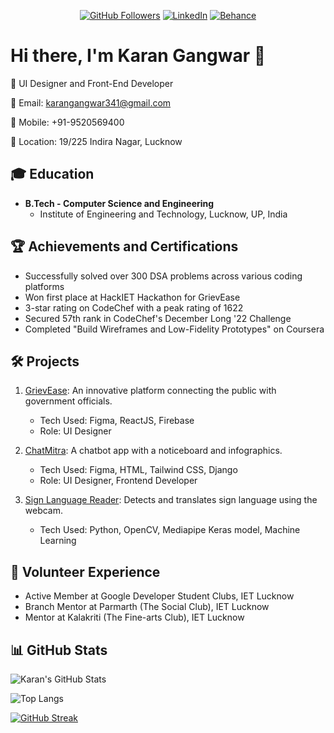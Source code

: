 
<p align="center">
 <a href="https://github.com/karangangwar341" ><img src="https://img.shields.io/github/followers/karangangwar341?style=social" alt="GitHub Followers"></a>
  <a href="https://www.linkedin.com/in/karan-gangwar-59aa8b225/"><img src="https://img.shields.io/badge/LinkedIn-karangangwar-blue" alt="LinkedIn"></a>
 <a href="https://www.behance.net/karangangwar"><img src="https://img.shields.io/badge/Behance-karangangwar-orange" alt="Behance"></a>
</p>

# Hi there, I'm Karan Gangwar 👋

🚀 UI Designer and Front-End Developer

📧 Email: karangangwar341@gmail.com

📱 Mobile: +91-9520569400

📍 Location: 19/225 Indira Nagar, Lucknow

## 🎓 Education
- **B.Tech - Computer Science and Engineering**
  - Institute of Engineering and Technology, Lucknow, UP, India

## 🏆 Achievements and Certifications
- Successfully solved over 300 DSA problems across various coding platforms
- Won first place at HackIET Hackathon for GrievEase
- 3-star rating on CodeChef with a peak rating of 1622
- Secured 57th rank in CodeChef's December Long '22 Challenge
- Completed "Build Wireframes and Low-Fidelity Prototypes" on Coursera

## 🛠️ Projects
1. [GrievEase](https://griev-ease.vercel.app/): An innovative platform connecting the public with government officials.
   - Tech Used: Figma, ReactJS, Firebase
   - Role: UI Designer

2. [ChatMitra](https://github.com/karangangwar341/Chatmitra): A chatbot app with a noticeboard and infographics.
   - Tech Used: Figma, HTML, Tailwind CSS, Django
   - Role: UI Designer, Frontend Developer

3. [Sign Language Reader](https://github.com/karangangwar341/LFR-Direction-calculator): Detects and translates sign language using the webcam.
   - Tech Used: Python, OpenCV, Mediapipe Keras model, Machine Learning

## 💼 Volunteer Experience
- Active Member at Google Developer Student Clubs, IET Lucknow
- Branch Mentor at Parmarth (The Social Club), IET Lucknow
- Mentor at Kalakriti (The Fine-arts Club), IET Lucknow

## 📊 GitHub Stats
![Karan's GitHub Stats](https://github-readme-stats.vercel.app/api?username=karangangwar341&show_icons=true&hide_border=true&count_private=true&hide=prs,issues&theme=dark)

![Top Langs](https://github-readme-stats.vercel.app/api/top-langs/?username=karangangwar341&layout=compact&hide_border=true&theme=dark)

<!-- Dynamic Elements (These won't be dynamic in the README but you can check them by clicking on the link) -->
[![GitHub Streak](https://github-readme-streak-stats.herokuapp.com/?user=karangangwar341&hide_border=true&theme=dark)](https://github.com/DenverCoder1/github-readme-streak-stats)

<!-- Add more dynamic elements as needed -->
